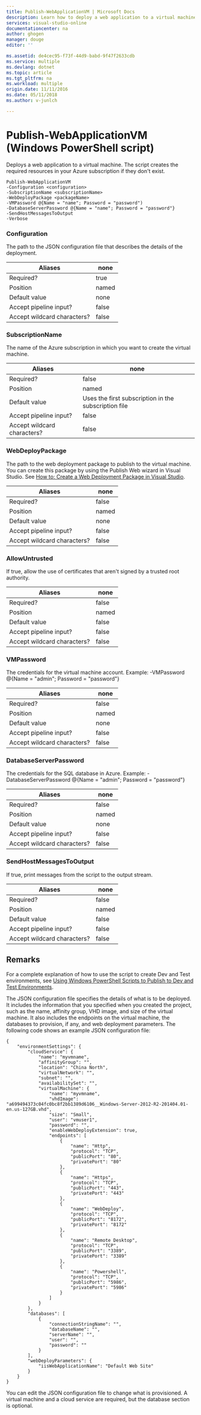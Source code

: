 ```yaml
---
title: Publish-WebApplicationVM | Microsoft Docs
description: Learn how to deploy a web application to a virtual machine. This script creates the required resources in your Azure subscription if they don't exist.
services: visual-studio-online
documentationcenter: na
author: ghogen
manager: douge
editor: ''

ms.assetid: de4cec95-f73f-44d9-babd-9f47f2633cdb
ms.service: multiple
ms.devlang: dotnet
ms.topic: article
ms.tgt_pltfrm: na
ms.workload: multiple
origin.date: 11/11/2016
ms.date: 05/11/2018
ms.author: v-junlch

---
```

# Publish-WebApplicationVM (Windows PowerShell script)
Deploys a web application to a virtual machine. The script creates the required resources in your Azure subscription if they don't exist.

```
Publish-WebApplicationVM
-Configuration <configuration>
-SubscriptionName <subscriptionName>
-WebDeployPackage <packageName>
-VMPassword @{Name = "name"; Password = "password")
-DatabaseServerPassword @{Name = "name"; Password = "password"}
-SendHostMessagesToOutput
-Verbose
```

### Configuration
The path to the JSON configuration file that describes the details of the deployment.

| Aliases | none |
| --- | --- |
| Required? |true |
| Position |named |
| Default value |none |
| Accept pipeline input? |false |
| Accept wildcard characters? |false |

### SubscriptionName
The name of the Azure subscription in which you want to create the virtual machine.

| Aliases | none |
| --- | --- |
| Required? |false |
| Position |named |
| Default value |Uses the first subscription in the subscription file |
| Accept pipeline input? |false |
| Accept wildcard characters? |false |

### WebDeployPackage
The path to the web deployment package to publish to the virtual machine. You can create this package by using the Publish Web wizard in Visual Studio. See [How to: Create a Web Deployment Package in Visual Studio](https://msdn.microsoft.com/library/dd465323.aspx).

| Aliases | none |
| --- | --- |
| Required? |false |
| Position |named |
| Default value |none |
| Accept pipeline input? |false |
| Accept wildcard characters? |false |

### AllowUntrusted
If true, allow the use of certificates that aren't signed by a trusted root authority.

| Aliases | none |
| --- | --- |
| Required? |false |
| Position |named |
| Default value |false |
| Accept pipeline input? |false |
| Accept wildcard characters? |false |

### VMPassword
The credentials for the virtual machine account. Example: -VMPassword @{Name = "admin"; Password = "password"}

| Aliases | none |
| --- | --- |
| Required? |false |
| Position |named |
| Default value |none |
| Accept pipeline input? |false |
| Accept wildcard characters? |false |

### DatabaseServerPassword
The credentials for the SQL database in Azure. Example: -DatabaseServerPassword @{Name = "admin"; Password = "password"}

| Aliases | none |
| --- | --- |
| Required? |false |
| Position |named |
| Default value |none |
| Accept pipeline input? |false |
| Accept wildcard characters? |false |

### SendHostMessagesToOutput
If true, print messages from the script to the output stream.

| Aliases | none |
| --- | --- |
| Required? |false |
| Position |named |
| Default value |false |
| Accept pipeline input? |false |
| Accept wildcard characters? |false |

## Remarks
For a complete explanation of how to use the script to create Dev and Test environments, see [Using Windows PowerShell Scripts to Publish to Dev and Test Environments](vs-azure-tools-publishing-using-powershell-scripts.md).

The JSON configuration file specifies the details of what is to be deployed. It includes the information that you specified when you created the project, such as the name, affinity group, VHD image, and size of the virtual machine. It also includes the endpoints on the virtual machine, the databases to provision, if any, and web deployment parameters. The following code shows an example JSON configuration file:

```
{
    "environmentSettings": {
        "cloudService": {
            "name": "myvmname",
            "affinityGroup": "",
            "location": "China North",
            "virtualNetwork": "",
            "subnet": "",
            "availabilitySet": "",
            "virtualMachine": {
                "name": "myvmname",
                "vhdImage": "a699494373c04fc0bc8f2bb1389d6106__Windows-Server-2012-R2-201404.01-en.us-127GB.vhd",
                "size": "Small",
                "user": "vmuser1",
                "password": "",
                "enableWebDeployExtension": true,
                "endpoints": [
                    {
                        "name": "Http",
                        "protocol": "TCP",
                        "publicPort": "80",
                        "privatePort": "80"
                    },
                    {
                        "name": "Https",
                        "protocol": "TCP",
                        "publicPort": "443",
                        "privatePort": "443"
                    },
                    {
                        "name": "WebDeploy",
                        "protocol": "TCP",
                        "publicPort": "8172",
                        "privatePort": "8172"
                    },
                    {
                        "name": "Remote Desktop",
                        "protocol": "TCP",
                        "publicPort": "3389",
                        "privatePort": "3389"
                    },
                    {
                        "name": "Powershell",
                        "protocol": "TCP",
                        "publicPort": "5986",
                        "privatePort": "5986"
                    }
                ]
            }
        },
        "databases": [
            {
                "connectionStringName": "",
                "databaseName": "",
                "serverName": "",
                "user": "",
                "password": ""
            }
        ],
        "webDeployParameters": {
            "iisWebApplicationName": "Default Web Site"
        }
    }
}
```

You can edit the JSON configuration file to change what is provisioned. A virtual machine and a cloud service are required, but the database section is optional.


<!-- Update_Description: update metedata properties -->
